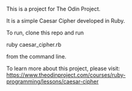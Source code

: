 This is a project for The Odin Project.

It is a simple Caesar Cipher developed in Ruby.

To run, clone this repo and run 

ruby caesar_cipher.rb 

from the command line.

To learn more about this project, please visit:
https://www.theodinproject.com/courses/ruby-programming/lessons/caesar-cipher